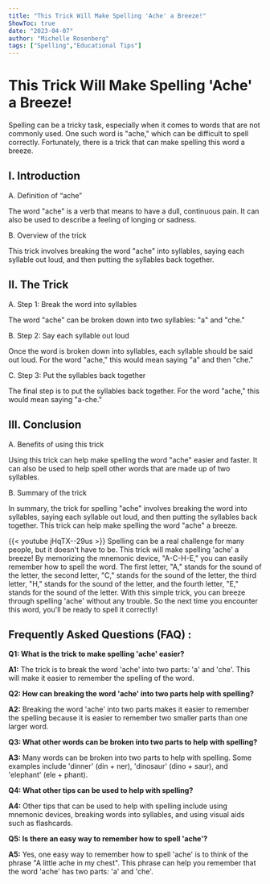 ```yaml
---
title: "This Trick Will Make Spelling 'Ache' a Breeze!"
ShowToc: true 
date: "2023-04-07"
author: "Michelle Rosenberg" 
tags: ["Spelling","Educational Tips"]
---
```

# This Trick Will Make Spelling 'Ache' a Breeze!

Spelling can be a tricky task, especially when it comes to words that are not commonly used. One such word is "ache," which can be difficult to spell correctly. Fortunately, there is a trick that can make spelling this word a breeze. 

## I. Introduction 

A. Definition of “ache”

The word "ache" is a verb that means to have a dull, continuous pain. It can also be used to describe a feeling of longing or sadness. 

B. Overview of the trick

This trick involves breaking the word "ache" into syllables, saying each syllable out loud, and then putting the syllables back together. 

## II. The Trick 

A. Step 1: Break the word into syllables

The word "ache" can be broken down into two syllables: "a" and "che." 

B. Step 2: Say each syllable out loud

Once the word is broken down into syllables, each syllable should be said out loud. For the word "ache," this would mean saying "a" and then "che." 

C. Step 3: Put the syllables back together

The final step is to put the syllables back together. For the word "ache," this would mean saying "a-che." 

## III. Conclusion

A. Benefits of using this trick

Using this trick can help make spelling the word "ache" easier and faster. It can also be used to help spell other words that are made up of two syllables. 

B. Summary of the trick

In summary, the trick for spelling "ache" involves breaking the word into syllables, saying each syllable out loud, and then putting the syllables back together. This trick can help make spelling the word "ache" a breeze.

{{< youtube jHqTX--29us >}} 
Spelling can be a real challenge for many people, but it doesn't have to be. This trick will make spelling 'ache' a breeze! By memorizing the mnemonic device, "A-C-H-E," you can easily remember how to spell the word. The first letter, "A," stands for the sound of the letter, the second letter, "C," stands for the sound of the letter, the third letter, "H," stands for the sound of the letter, and the fourth letter, "E," stands for the sound of the letter. With this simple trick, you can breeze through spelling 'ache' without any trouble. So the next time you encounter this word, you'll be ready to spell it correctly!

## Frequently Asked Questions (FAQ) :
**Q1: What is the trick to make spelling 'ache' easier?**

**A1:** The trick is to break the word 'ache' into two parts: 'a' and 'che'. This will make it easier to remember the spelling of the word.

**Q2: How can breaking the word 'ache' into two parts help with spelling?**

**A2:** Breaking the word 'ache' into two parts makes it easier to remember the spelling because it is easier to remember two smaller parts than one larger word.

**Q3: What other words can be broken into two parts to help with spelling?**

**A3:** Many words can be broken into two parts to help with spelling. Some examples include 'dinner' (din + ner), 'dinosaur' (dino + saur), and 'elephant' (ele + phant).

**Q4: What other tips can be used to help with spelling?**

**A4:** Other tips that can be used to help with spelling include using mnemonic devices, breaking words into syllables, and using visual aids such as flashcards.

**Q5: Is there an easy way to remember how to spell 'ache'?**

**A5:** Yes, one easy way to remember how to spell 'ache' is to think of the phrase "A little ache in my chest". This phrase can help you remember that the word 'ache' has two parts: 'a' and 'che'.





